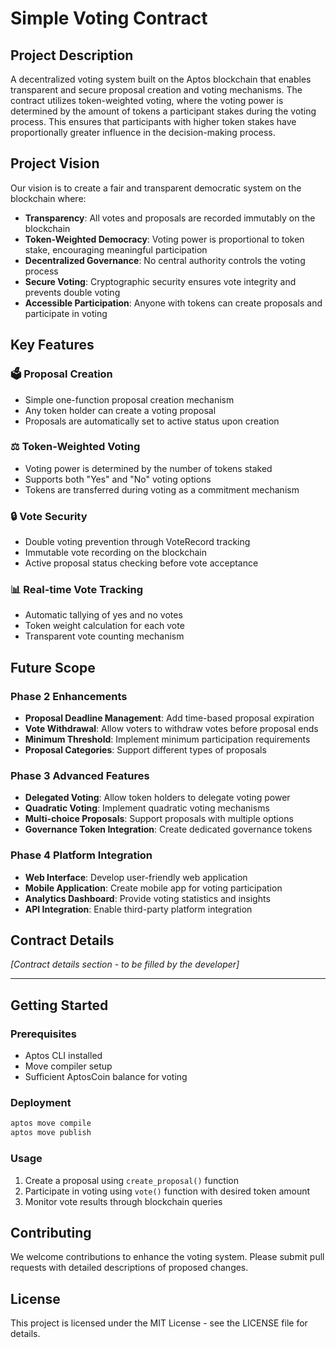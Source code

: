 # Simple Voting Contract

## Project Description

A decentralized voting system built on the Aptos blockchain that enables transparent and secure proposal creation and voting mechanisms. The contract utilizes token-weighted voting, where the voting power is determined by the amount of tokens a participant stakes during the voting process. This ensures that participants with higher token stakes have proportionally greater influence in the decision-making process.

## Project Vision

Our vision is to create a fair and transparent democratic system on the blockchain where:

- **Transparency**: All votes and proposals are recorded immutably on the blockchain
- **Token-Weighted Democracy**: Voting power is proportional to token stake, encouraging meaningful participation
- **Decentralized Governance**: No central authority controls the voting process
- **Secure Voting**: Cryptographic security ensures vote integrity and prevents double voting
- **Accessible Participation**: Anyone with tokens can create proposals and participate in voting

## Key Features

### 🗳️ **Proposal Creation**
- Simple one-function proposal creation mechanism
- Any token holder can create a voting proposal
- Proposals are automatically set to active status upon creation

### ⚖️ **Token-Weighted Voting**
- Voting power is determined by the number of tokens staked
- Supports both "Yes" and "No" voting options
- Tokens are transferred during voting as a commitment mechanism

### 🔒 **Vote Security**
- Double voting prevention through VoteRecord tracking
- Immutable vote recording on the blockchain
- Active proposal status checking before vote acceptance

### 📊 **Real-time Vote Tracking**
- Automatic tallying of yes and no votes
- Token weight calculation for each vote
- Transparent vote counting mechanism

## Future Scope

### Phase 2 Enhancements
- **Proposal Deadline Management**: Add time-based proposal expiration
- **Vote Withdrawal**: Allow voters to withdraw votes before proposal ends
- **Minimum Threshold**: Implement minimum participation requirements
- **Proposal Categories**: Support different types of proposals

### Phase 3 Advanced Features
- **Delegated Voting**: Allow token holders to delegate voting power
- **Quadratic Voting**: Implement quadratic voting mechanisms
- **Multi-choice Proposals**: Support proposals with multiple options
- **Governance Token Integration**: Create dedicated governance tokens

### Phase 4 Platform Integration
- **Web Interface**: Develop user-friendly web application
- **Mobile Application**: Create mobile app for voting participation
- **Analytics Dashboard**: Provide voting statistics and insights
- **API Integration**: Enable third-party platform integration

## Contract Details

*[Contract details section - to be filled by the developer]*

---

## Getting Started

### Prerequisites
- Aptos CLI installed
- Move compiler setup
- Sufficient AptosCoin balance for voting

### Deployment
```bash
aptos move compile
aptos move publish
```

### Usage
1. Create a proposal using `create_proposal()` function
2. Participate in voting using `vote()` function with desired token amount
3. Monitor vote results through blockchain queries

## Contributing

We welcome contributions to enhance the voting system. Please submit pull requests with detailed descriptions of proposed changes.

## License

This project is licensed under the MIT License - see the LICENSE file for details.